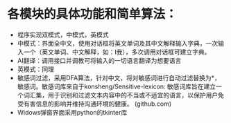 # 各模块的具体功能和简单算法：
* 程序实现双模式，中模式，英模式
* 中模式：界面全中文，使用对话框将英文单词及其中文解释输入字典，一次输入一个（英文单词、中文解释，如：I我），多次调用对话框可建立字典。
* AI翻译：调用接口并调教可将输入的一切语言翻译为想要语言
* 英模式：同理
* 敏感词过滤，采用DFA算法，针对中文，将对敏感词进行自动过滤替换为*，敏感词。敏感词库来自于konsheng/Sensitive-lexicon: 敏感词库旨在建立一个词汇集，用于识别和过滤文本内容中的不当或不适宜的语言，以保护用户免受有害信息的影响并维持沟通环境的健康。 (github.com)
* Widows弹窗界面采用python的tkinter库
